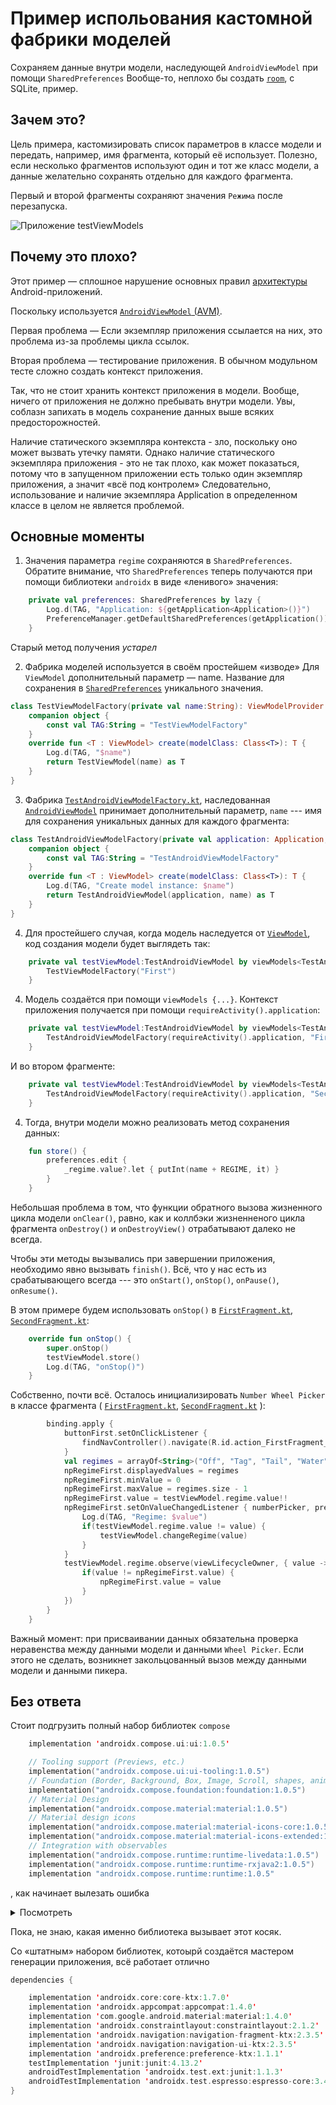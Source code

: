 # Пример испольования кастомной фабрики моделей
Сохраняем данные внутри модели, наследующей `AndroidViewModel` при помощи `SharedPreferences`
Вообще-то, неплохо бы создать [`room`](https://developer.android.com/training/data-storage/room), с SQLite, пример.

## Зачем это?
Цель примера, кастомизировать список параметров в классе модели и передать, например, имя
фрагмента, который её использует.
Полезно, если несколько фрагментов используют один и тот же класс модели, а данные желательно
сохранять отдельно для каждого фрагмента.

Первый и второй фрагменты сохраняют значения `Режима` после перезапуска.

![Приложение `testViewModels`](./testViewModel.png)

## Почему это плохо?
Этот пример — сплошное нарушение основных правил [архитектуры](https://developer.android.com/jetpack/guide) Android-приложений. 

Поскольку используется [`AndroidViewModel` (AVM)](https://developer.android.com/reference/androidx/lifecycle/AndroidViewModel).

Первая проблема — Если экземпляр приложения ссылается на них, это проблема из-за проблемы цикла ссылок.

Вторая проблема — тестирование приложения. В обычном модульном тесте сложно создать контекст приложения.

Так, что не стоит хранить контекст приложения в модели. 
Вообще, ничего от приложения не должно пребывать внутри модели. Увы, соблазн
запихать в модель сохранение данных выше всяких предосторожностей.

Наличие статического экземпляра контекста - зло, поскольку оно может вызвать
утечку памяти. 
Однако наличие статического экземпляра приложения - это не так плохо, как может показаться, 
потому что в запущенном приложении есть только один экземпляр приложения, а значит «всё под контролем»
Следовательно, использование и наличие экземпляра Application в определенном классе в целом не является 
проблемой. 

## Основные моменты
1. Значения параметра `regime` сохраняются в `SharedPreferences`. Обратите внимание, что `SharedPreferences` теперь получаются при помощи библиотеки `androidx` в виде «ленивого» значения:
```kotlin
    private val preferences: SharedPreferences by lazy {
        Log.d(TAG, "Application: ${getApplication<Application>()}")
        PreferenceManager.getDefaultSharedPreferences(getApplication())
    }
```   
Старый метод получения _устарел_  

2. Фабрика моделей используется в своём простейшем «изводе»
Для `ViewModel` дополнительный параметр — name. Название для сохранения в 
[`SharedPreferences`](https://developer.android.com/reference/android/content/SharedPreferences) уникального значения.

```kotlin
class TestViewModelFactory(private val name:String): ViewModelProvider.NewInstanceFactory() {
    companion object {
        const val TAG:String = "TestViewModelFactory"
    }
    override fun <T : ViewModel> create(modelClass: Class<T>): T {
        Log.d(TAG, "$name")
        return TestViewModel(name) as T
    }
}
```

3. Фабрика [`TestAndroidViewModelFactory.kt`](./app/src/main/java/com/grandfatherpikhto/testviewmodels/TestAndroidViewModelFactory.kt), 
   наследованная [`AndroidViewModel`](https://developer.android.com/reference/androidx/lifecycle/AndroidViewModel) 
   принимает дополнительный параметр, `name` --- имя для сохранения уникальных данных для каждого фрагмента:
```kotlin
class TestAndroidViewModelFactory(private val application: Application, private val name:String): ViewModelProvider.NewInstanceFactory() {
    companion object {
        const val TAG:String = "TestAndroidViewModelFactory"
    }
    override fun <T : ViewModel> create(modelClass: Class<T>): T {
        Log.d(TAG, "Create model instance: $name")
        return TestAndroidViewModel(application, name) as T
    }
}
```

4. Для простейшего случая, когда модель наследуется от [`ViewModel`](https://developer.android.com/topic/libraries/architecture/viewmodel),
   код создания модели будет выглядеть так:

```kotlin
    private val testViewModel:TestAndroidViewModel by viewModels<TestAndroidViewModel> {
        TestViewModelFactory("First")
    }
```

4. Модель создаётся при помощи `viewModels {...}`. Контекст приложения получается при помощи 
   `requireActivity().application`:
```kotlin
    private val testViewModel:TestAndroidViewModel by viewModels<TestAndroidViewModel> {
        TestAndroidViewModelFactory(requireActivity().application, "First")
    }
```
И во втором фрагменте:
```kotlin
    private val testViewModel:TestAndroidViewModel by viewModels<TestAndroidViewModel> {
        TestAndroidViewModelFactory(requireActivity().application, "Second")
    }
```
4. Тогда, внутри модели можно реализовать метод сохранения данных:
```kotlin
    fun store() {
        preferences.edit {
            _regime.value?.let { putInt(name + REGIME, it) }
        }
    }
```
Небольшая проблема в том, что функции обратного вызова жизненного цикла модели `onClear()`, 
равно, как и коллбэки жизненненого цикла фрагмента `onDestroy()` и `onDestroyView()` отрабатывают 
далеко не всегда.

Чтобы эти методы вызывались при завершении приложения, необходимо явно вызывать `finish()`. Всё, что у нас
есть из срабатывающего всегда --- это `onStart()`, `onStop()`, `onPause()`, `onResume()`.

В этом примере будем использовать `onStop()` в [`FirstFragment.kt`](./app/src/main/java/com/grandfatherpikhto/testviewmodels/FirstFragment.kt),
[`SecondFragment.kt`](./app/src/main/java/com/grandfatherpikhto/testviewmodels/SecondFragment.kt):
```kotlin
    override fun onStop() {
        super.onStop()
        testViewModel.store()
        Log.d(TAG, "onStop()")
    }
```

Собственно, почти всё. 
Осталось инициализировать `Number Wheel Picker` в классе фрагмента (
[`FirstFragment.kt`](./app/src/main/java/com/grandfatherpikhto/testviewmodels/FirstFragment.kt),
[`SecondFragment.kt`](./app/src/main/java/com/grandfatherpikhto/testviewmodels/SecondFragment.kt)
):

```kotlin
        binding.apply {
            buttonFirst.setOnClickListener {
                findNavController().navigate(R.id.action_FirstFragment_to_SecondFragment)
            }
            val regimes = arrayOf<String>("Off", "Tag", "Tail", "Water", "Blink")
            npRegimeFirst.displayedValues = regimes
            npRegimeFirst.minValue = 0
            npRegimeFirst.maxValue = regimes.size - 1
            npRegimeFirst.value = testViewModel.regime.value!!
            npRegimeFirst.setOnValueChangedListener { numberPicker, previous, value ->
                Log.d(TAG, "Regime: $value")
                if(testViewModel.regime.value != value) {
                    testViewModel.changeRegime(value)
                }
            }
            testViewModel.regime.observe(viewLifecycleOwner, { value ->
                if(value != npRegimeFirst.value) {
                    npRegimeFirst.value = value
                }
            })
        }
    }
```

Важный момент: при присваивании данных обязательна проверка неравенства между данными модели
и данными `Wheel Picker`. Если этого не сделать, возникнет закольцованный вызов между данными
модели и данными пикера.

## Без ответа
Стоит подгрузить полный набор библиотек `compose` 
```kotlin
    implementation 'androidx.compose.ui:ui:1.0.5'

    // Tooling support (Previews, etc.)
    implementation("androidx.compose.ui:ui-tooling:1.0.5")
    // Foundation (Border, Background, Box, Image, Scroll, shapes, animations, etc.)
    implementation("androidx.compose.foundation:foundation:1.0.5")
    // Material Design
    implementation("androidx.compose.material:material:1.0.5")
    // Material design icons
    implementation("androidx.compose.material:material-icons-core:1.0.5")
    implementation("androidx.compose.material:material-icons-extended:1.0.5")
    // Integration with observables
    implementation("androidx.compose.runtime:runtime-livedata:1.0.5")
    implementation("androidx.compose.runtime:runtime-rxjava2:1.0.5")
    implementation "androidx.compose.runtime:runtime:1.0.5"
```

, как начинает вылезать ошибка 
<details>
    <summary>Посмотреть</summary>

```kotlin
E/AndroidRuntime: FATAL EXCEPTION: main
    Process: com.grandfatherpikhto.testpreferences, PID: 29523
    java.lang.RuntimeException: Unable to start activity ComponentInfo{com.grandfatherpikhto.testpreferences/com.grandfatherpikhto.testpreferences.MainActivity}: android.view.InflateException: Binary XML file line #23 in com.grandfatherpikhto.testpreferences:layout/activity_main: Binary XML file line #18 in com.grandfatherpikhto.testpreferences:layout/content_main: Error inflating class fragment
        at android.app.ActivityThread.performLaunchActivity(ActivityThread.java:3782)
        at android.app.ActivityThread.handleLaunchActivity(ActivityThread.java:3961)
        at android.app.servertransaction.LaunchActivityItem.execute(LaunchActivityItem.java:91)
        at android.app.servertransaction.TransactionExecutor.executeCallbacks(TransactionExecutor.java:149)
        at android.app.servertransaction.TransactionExecutor.execute(TransactionExecutor.java:103)
        at android.app.ActivityThread$H.handleMessage(ActivityThread.java:2386)
        at android.os.Handler.dispatchMessage(Handler.java:107)
        at android.os.Looper.loop(Looper.java:213)
        at android.app.ActivityThread.main(ActivityThread.java:8178)
        at java.lang.reflect.Method.invoke(Native Method)
        at com.android.internal.os.RuntimeInit$MethodAndArgsCaller.run(RuntimeInit.java:513)
        at com.android.internal.os.ZygoteInit.main(ZygoteInit.java:1101)
     Caused by: android.view.InflateException: Binary XML file line #23 in com.grandfatherpikhto.testpreferences:layout/activity_main: Binary XML file line #18 in com.grandfatherpikhto.testpreferences:layout/content_main: Error inflating class fragment
     Caused by: android.view.InflateException: Binary XML file line #18 in com.grandfatherpikhto.testpreferences:layout/content_main: Error inflating class fragment
     Caused by: java.lang.ClassCastException: com.grandfatherpikhto.testpreferences.databinding.FragmentFirstBinding cannot be cast to androidx.lifecycle.ViewModelStoreOwner
        at com.grandfatherpikhto.testpreferences.FirstFragment.onViewCreated(FirstFragment.kt:74)
        at androidx.fragment.app.Fragment.performViewCreated(Fragment.java:2987)
        at androidx.fragment.app.FragmentStateManager.createView(FragmentStateManager.java:546)
        at androidx.fragment.app.FragmentStateManager.moveToExpectedState(FragmentStateManager.java:282)
        at androidx.fragment.app.FragmentStore.moveToExpectedState(FragmentStore.java:112)
        at androidx.fragment.app.FragmentManager.moveToState(FragmentManager.java:1647)
        at androidx.fragment.app.FragmentManager.dispatchStateChange(FragmentManager.java:3128)
        at androidx.fragment.app.FragmentManager.dispatchViewCreated(FragmentManager.java:3065)
        at androidx.fragment.app.Fragment.performViewCreated(Fragment.java:2988)
        at androidx.fragment.app.FragmentStateManager.ensureInflatedView(FragmentStateManager.java:392)
        at androidx.fragment.app.FragmentStateManager.moveToExpectedState(FragmentStateManager.java:281)
        at androidx.fragment.app.FragmentLayoutInflaterFactory.onCreateView(FragmentLayoutInflaterFactory.java:140)
        at androidx.fragment.app.FragmentController.onCreateView(FragmentController.java:135)
        at androidx.fragment.app.FragmentActivity.dispatchFragmentsOnCreateView(FragmentActivity.java:319)
        at androidx.fragment.app.FragmentActivity.onCreateView(FragmentActivity.java:298)
        at android.view.LayoutInflater.tryCreateView(LayoutInflater.java:1079)
        at android.view.LayoutInflater.createViewFromTag(LayoutInflater.java:1007)
        at android.view.LayoutInflater.createViewFromTag(LayoutInflater.java:971)
        at android.view.LayoutInflater.rInflate(LayoutInflater.java:1133)
        at android.view.LayoutInflater.rInflateChildren(LayoutInflater.java:1094)
        at android.view.LayoutInflater.parseInclude(LayoutInflater.java:1273)
        at android.view.LayoutInflater.rInflate(LayoutInflater.java:1129)
        at android.view.LayoutInflater.rInflateChildren(LayoutInflater.java:1094)
        at android.view.LayoutInflater.inflate(LayoutInflater.java:692)
        at android.view.LayoutInflater.inflate(LayoutInflater.java:536)
E/AndroidRuntime:     at com.grandfatherpikhto.testpreferences.databinding.ActivityMainBinding.inflate(ActivityMainBinding.java:50)
        at com.grandfatherpikhto.testpreferences.databinding.ActivityMainBinding.inflate(ActivityMainBinding.java:44)
        at com.grandfatherpikhto.testpreferences.MainActivity.onCreate(MainActivity.kt:22)
        at android.app.Activity.performCreate(Activity.java:8086)
        at android.app.Activity.performCreate(Activity.java:8074)
        at android.app.Instrumentation.callActivityOnCreate(Instrumentation.java:1313)
        at android.app.ActivityThread.performLaunchActivity(ActivityThread.java:3755)
        at android.app.ActivityThread.handleLaunchActivity(ActivityThread.java:3961)
        at android.app.servertransaction.LaunchActivityItem.execute(LaunchActivityItem.java:91)
        at android.app.servertransaction.TransactionExecutor.executeCallbacks(TransactionExecutor.java:149)
        at android.app.servertransaction.TransactionExecutor.execute(TransactionExecutor.java:103)
        at android.app.ActivityThread$H.handleMessage(ActivityThread.java:2386)
        at android.os.Handler.dispatchMessage(Handler.java:107)
        at android.os.Looper.loop(Looper.java:213)
        at android.app.ActivityThread.main(ActivityThread.java:8178)
        at java.lang.reflect.Method.invoke(Native Method)
        at com.android.internal.os.RuntimeInit$MethodAndArgsCaller.run(RuntimeInit.java:513)
        at com.android.internal.os.ZygoteInit.main(ZygoteInit.java:1101)
I/Process: Sending signal. PID: 29523 SIG: 9
```
</details>

Пока, не знаю, какая именно библиотека вызывает этот косяк.

Со «штатным» набором библиотек, котоырй создаётся мастером генерации приложения, всё работает 
отлично

```kotlin
dependencies {

    implementation 'androidx.core:core-ktx:1.7.0'
    implementation 'androidx.appcompat:appcompat:1.4.0'
    implementation 'com.google.android.material:material:1.4.0'
    implementation 'androidx.constraintlayout:constraintlayout:2.1.2'
    implementation 'androidx.navigation:navigation-fragment-ktx:2.3.5'
    implementation 'androidx.navigation:navigation-ui-ktx:2.3.5'
    implementation 'androidx.preference:preference-ktx:1.1.1'
    testImplementation 'junit:junit:4.13.2'
    androidTestImplementation 'androidx.test.ext:junit:1.1.3'
    androidTestImplementation 'androidx.test.espresso:espresso-core:3.4.0'
}
```
